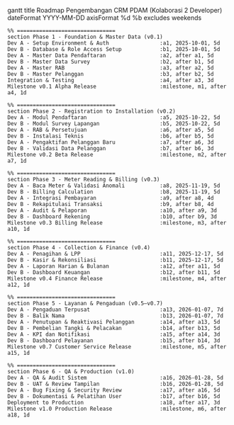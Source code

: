 gantt
title Roadmap Pengembangan CRM PDAM (Kolaborasi 2 Developer)
dateFormat YYYY-MM-DD
axisFormat %d %b
excludes weekends

    %% ===============================
    section Phase 1 - Foundation & Master Data (v0.1)
    Dev A - Setup Environment & Auth                :a1, 2025-10-01, 5d
    Dev B - Database & Role Access Setup            :b1, 2025-10-01, 5d
    Dev A - Master Data Pendaftaran                 :a2, after a1, 5d
    Dev B - Master Data Survey                      :b2, after b1, 5d
    Dev A - Master RAB                              :a3, after a2, 5d
    Dev B - Master Pelanggan                        :b3, after b2, 5d
    Integration & Testing                           :a4, after a3, 3d
    Milestone v0.1 Alpha Release                    :milestone, m1, after a4, 1d

    %% ===============================
    section Phase 2 - Registration to Installation (v0.2)
    Dev A - Modul Pendaftaran                       :a5, 2025-10-22, 5d
    Dev B - Modul Survey Lapangan                   :b5, 2025-10-22, 5d
    Dev A - RAB & Persetujuan                       :a6, after a5, 5d
    Dev B - Instalasi Teknis                        :b6, after b5, 5d
    Dev A - Pengaktifan Pelanggan Baru              :a7, after a6, 3d
    Dev B - Validasi Data Pelanggan                 :b7, after b6, 3d
    Milestone v0.2 Beta Release                     :milestone, m2, after a7, 1d

    %% ===============================
    section Phase 3 - Meter Reading & Billing (v0.3)
    Dev A - Baca Meter & Validasi Anomali           :a8, 2025-11-19, 5d
    Dev B - Billing Calculation                     :b8, 2025-11-19, 5d
    Dev A - Integrasi Pembayaran                    :a9, after a8, 4d
    Dev B - Rekapitulasi Transaksi                  :b9, after b8, 4d
    Dev A - Audit & Pelaporan                       :a10, after a9, 3d
    Dev B - Dashboard Rekening                      :b10, after b9, 3d
    Milestone v0.3 Billing Release                  :milestone, m3, after a10, 1d

    %% ===============================
    section Phase 4 - Collection & Finance (v0.4)
    Dev A - Penagihan & LPP                         :a11, 2025-12-17, 5d
    Dev B - Kasir & Rekonsiliasi                    :b11, 2025-12-17, 5d
    Dev A - Laporan Harian & Bulanan                :a12, after a11, 5d
    Dev B - Dashboard Keuangan                      :b12, after b11, 5d
    Milestone v0.4 Finance Release                  :milestone, m4, after a12, 1d

    %% ===============================
    section Phase 5 - Layanan & Pengaduan (v0.5–v0.7)
    Dev A - Pengaduan Terpusat                      :a13, 2026-01-07, 7d
    Dev B - Balik Nama                              :b13, 2026-01-07, 7d
    Dev A - Penutupan & Reaktivasi Pelanggan        :a14, after a13, 5d
    Dev B - Pembelian Tangki & Pelacakan            :b14, after b13, 5d
    Dev A - KPI dan Notifikasi                      :a15, after a14, 3d
    Dev B - Dashboard Pelayanan                     :b15, after b14, 3d
    Milestone v0.7 Customer Service Release         :milestone, m5, after a15, 1d

    %% ===============================
    section Phase 6 - QA & Production (v1.0)
    Dev A - QA & Audit Sistem                       :a16, 2026-01-28, 5d
    Dev B - UAT & Review Tampilan                   :b16, 2026-01-28, 5d
    Dev A - Bug Fixing & Security Review            :a17, after a16, 5d
    Dev B - Dokumentasi & Pelatihan User            :b17, after b16, 5d
    Deployment to Production                        :a18, after a17, 3d
    Milestone v1.0 Production Release               :milestone, m6, after a18, 1d
